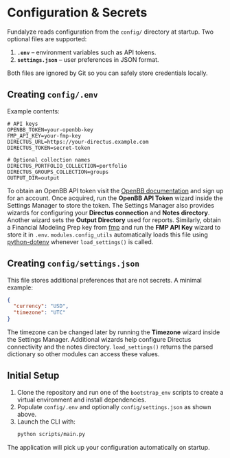 # Configuration & Secrets

Fundalyze reads configuration from the `config/` directory at startup. Two optional files are supported:

1. **`.env`** – environment variables such as API tokens.
2. **`settings.json`** – user preferences in JSON format.

Both files are ignored by Git so you can safely store credentials locally.

## Creating `config/.env`
Example contents:
```env
# API keys
OPENBB_TOKEN=your-openbb-key
FMP_API_KEY=your-fmp-key
DIRECTUS_URL=https://your-directus.example.com
DIRECTUS_TOKEN=secret-token

# Optional collection names
DIRECTUS_PORTFOLIO_COLLECTION=portfolio
DIRECTUS_GROUPS_COLLECTION=groups
OUTPUT_DIR=output
```
To obtain an OpenBB API token visit the
[OpenBB documentation](https://docs.openbb.co/platform/getting_started/api_requests)
and sign up for an account. Once acquired, run the **OpenBB API Token** wizard
inside the Settings Manager to store the token. The Settings Manager also
provides wizards for configuring your **Directus connection** and **Notes
directory**. Another wizard sets the **Output Directory** used for reports.
Similarly, obtain a Financial Modeling Prep key from
[fmp](https://financialmodelingprep.com/) and run the **FMP API Key** wizard
to store it in `.env`.
`modules.config_utils` automatically loads this file using [python-dotenv](https://github.com/theskumar/python-dotenv) whenever `load_settings()` is called.

## Creating `config/settings.json`
This file stores additional preferences that are not secrets. A minimal example:
```json
{
  "currency": "USD",
  "timezone": "UTC"
}
```
The timezone can be changed later by running the **Timezone** wizard inside the
Settings Manager. Additional wizards help configure Directus connectivity and the notes directory.
`load_settings()` returns the parsed dictionary so other modules can access these values.

## Initial Setup
1. Clone the repository and run one of the `bootstrap_env` scripts to create a virtual environment and install dependencies.
2. Populate `config/.env` and optionally `config/settings.json` as shown above.
3. Launch the CLI with:
   ```bash
   python scripts/main.py
   ```
The application will pick up your configuration automatically on startup.

